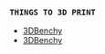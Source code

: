 ### `THINGS TO 3D PRINT`

+ [3DBenchy](https://www.thingiverse.com/thing:763622)
+ [3DBenchy](https://www.thingiverse.com/thing:1278865)
